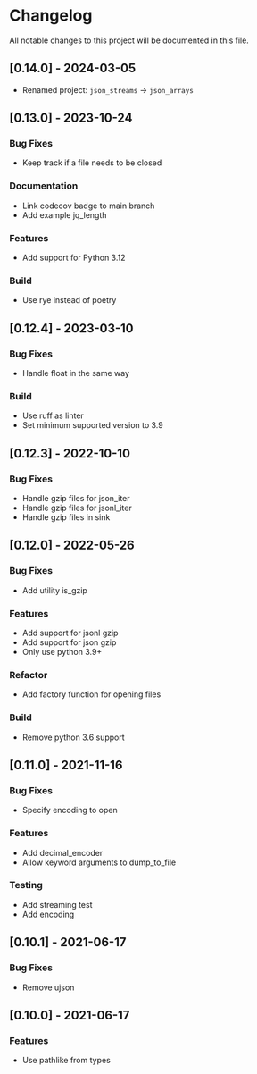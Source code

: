 # Changelog

All notable changes to this project will be documented in this file.

## [0.14.0] - 2024-03-05

- Renamed project: `json_streams` -> `json_arrays`

## [0.13.0] - 2023-10-24

### Bug Fixes

- Keep track if a file needs to be closed

### Documentation

- Link codecov badge to main branch
- Add example jq_length

### Features

- Add support for Python 3.12

### Build

- Use rye instead of poetry

## [0.12.4] - 2023-03-10

### Bug Fixes

- Handle float in the same way

### Build

- Use ruff as linter
- Set minimum supported version to 3.9

## [0.12.3] - 2022-10-10

### Bug Fixes

- Handle gzip files for json_iter
- Handle gzip files for jsonl_iter
- Handle gzip files in sink

## [0.12.0] - 2022-05-26

### Bug Fixes

- Add utility is_gzip

### Features

- Add support for jsonl gzip
- Add support for json gzip
- Only use python 3.9+

### Refactor

- Add factory function for opening files

### Build

- Remove python 3.6 support

## [0.11.0] - 2021-11-16

### Bug Fixes

- Specify encoding to open

### Features

- Add decimal_encoder
- Allow keyword arguments to dump_to_file

### Testing

- Add streaming test
- Add encoding

## [0.10.1] - 2021-06-17

### Bug Fixes

- Remove ujson

## [0.10.0] - 2021-06-17

### Features

- Use pathlike from types

<!-- generated by git-cliff -->
